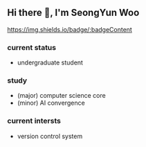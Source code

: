 ## Hi there 👋, I'm SeongYun Woo
https://img.shields.io/badge/:badgeContent

### current status
- undergraduate student
### study
- (major) computer science core
- (minor) AI convergence
### current intersts
- version control system

<!--
**Woosyun/Woosyun** is a ✨ _special_ ✨ repository because its `README.md` (this file) appears on your GitHub profile.

Here are some ideas to get you started:

- 🔭 I’m currently working on ...
- 🌱 I’m currently learning ...
- 👯 I’m looking to collaborate on ...
- 🤔 I’m looking for help with ...
- 💬 Ask me about ...
- 📫 How to reach me: ...
- 😄 Pronouns: ...
- ⚡ Fun fact: ...
-->
